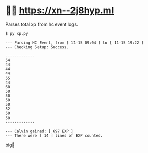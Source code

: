 # 🍿👻 https://xn--2j8hyp.ml
Parses total xp from hc event logs. 


```
$ py xp.py

--- Parsing HC Event, from [ 11-15 09:04 ] to [ 11-15 19:22 ]
--- Checking Setup: Success.

-------------
54
44
44
44
55
44
60
50
50
50
50
52
50
50
-------------

--- Calvin gained: [ 697 EXP ]
--- There were [ 14 ] lines of EXP counted.
```
big🧠 
